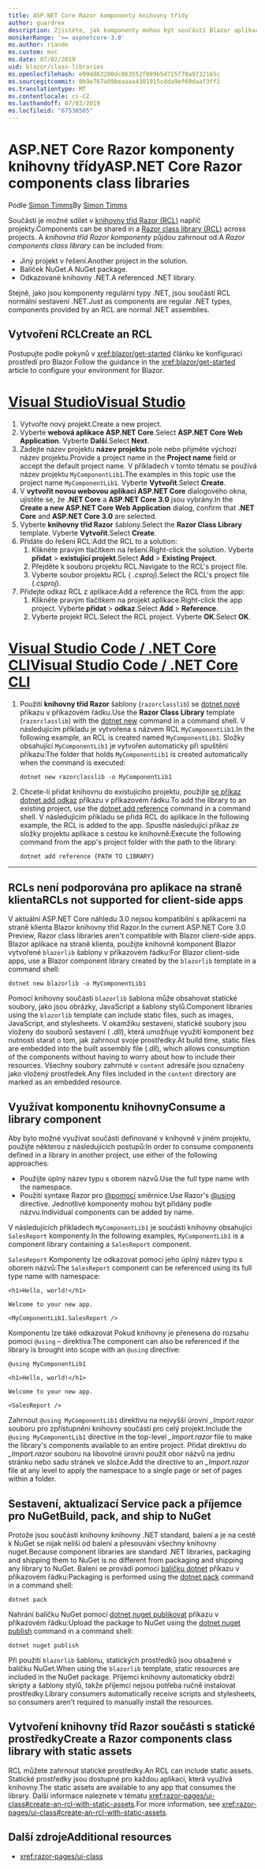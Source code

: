 ```yaml
---
title: ASP.NET Core Razor komponenty knihovny třídy
author: guardrex
description: Zjistěte, jak komponenty mohou být součástí Blazor aplikací z knihovny externí komponenta.
monikerRange: '>= aspnetcore-3.0'
ms.author: riande
ms.custom: mvc
ms.date: 07/02/2019
uid: blazor/class-libraries
ms.openlocfilehash: e99dd63200dc863552f099b5d715f78a9732165c
ms.sourcegitcommit: 0b9e767a09beaaaa4301915cdda9ef69daaf3ff2
ms.translationtype: MT
ms.contentlocale: cs-CZ
ms.lasthandoff: 07/03/2019
ms.locfileid: "67538505"
---
```

# <a name="aspnet-core-razor-components-class-libraries"></a><span data-ttu-id="d6104-103">ASP.NET Core Razor komponenty knihovny třídy</span><span class="sxs-lookup"><span data-stu-id="d6104-103">ASP.NET Core Razor components class libraries</span></span>

<span data-ttu-id="d6104-104">Podle [Simon Timms](https://github.com/stimms)</span><span class="sxs-lookup"><span data-stu-id="d6104-104">By [Simon Timms](https://github.com/stimms)</span></span>

<span data-ttu-id="d6104-105">Součástí je možné sdílet v [knihovny tříd Razor (RCL)](xref:razor-pages/ui-class) napříč projekty.</span><span class="sxs-lookup"><span data-stu-id="d6104-105">Components can be shared in a [Razor class library (RCL)](xref:razor-pages/ui-class) across projects.</span></span> <span data-ttu-id="d6104-106">A *knihovna tříd Razor komponenty* půjdou zahrnout od:</span><span class="sxs-lookup"><span data-stu-id="d6104-106">A *Razor components class library* can be included from:</span></span>

* <span data-ttu-id="d6104-107">Jiný projekt v řešení.</span><span class="sxs-lookup"><span data-stu-id="d6104-107">Another project in the solution.</span></span>
* <span data-ttu-id="d6104-108">Balíček NuGet.</span><span class="sxs-lookup"><span data-stu-id="d6104-108">A NuGet package.</span></span>
* <span data-ttu-id="d6104-109">Odkazované knihovny .NET.</span><span class="sxs-lookup"><span data-stu-id="d6104-109">A referenced .NET library.</span></span>

<span data-ttu-id="d6104-110">Stejně, jako jsou komponenty regulární typy .NET, jsou součástí RCL normální sestavení .NET.</span><span class="sxs-lookup"><span data-stu-id="d6104-110">Just as components are regular .NET types, components provided by an RCL are normal .NET assemblies.</span></span>

## <a name="create-an-rcl"></a><span data-ttu-id="d6104-111">Vytvoření RCL</span><span class="sxs-lookup"><span data-stu-id="d6104-111">Create an RCL</span></span>

<span data-ttu-id="d6104-112">Postupujte podle pokynů v <xref:blazor/get-started> článku ke konfiguraci prostředí pro Blazor.</span><span class="sxs-lookup"><span data-stu-id="d6104-112">Follow the guidance in the <xref:blazor/get-started> article to configure your environment for Blazor.</span></span>

# <a name="visual-studiotabvisual-studio"></a>[<span data-ttu-id="d6104-113">Visual Studio</span><span class="sxs-lookup"><span data-stu-id="d6104-113">Visual Studio</span></span>](#tab/visual-studio)

1. <span data-ttu-id="d6104-114">Vytvořte nový projekt.</span><span class="sxs-lookup"><span data-stu-id="d6104-114">Create a new project.</span></span>
1. <span data-ttu-id="d6104-115">Vyberte **webová aplikace ASP.NET Core**.</span><span class="sxs-lookup"><span data-stu-id="d6104-115">Select **ASP.NET Core Web Application**.</span></span> <span data-ttu-id="d6104-116">Vyberte **Další**.</span><span class="sxs-lookup"><span data-stu-id="d6104-116">Select **Next**.</span></span>
1. <span data-ttu-id="d6104-117">Zadejte název projektu **název projektu** pole nebo přijměte výchozí název projektu.</span><span class="sxs-lookup"><span data-stu-id="d6104-117">Provide a project name in the **Project name** field or accept the default project name.</span></span> <span data-ttu-id="d6104-118">V příkladech v tomto tématu se používá název projektu `MyComponentLib1`.</span><span class="sxs-lookup"><span data-stu-id="d6104-118">The examples in this topic use the project name `MyComponentLib1`.</span></span> <span data-ttu-id="d6104-119">Vyberte **Vytvořit**.</span><span class="sxs-lookup"><span data-stu-id="d6104-119">Select **Create**.</span></span>
1. <span data-ttu-id="d6104-120">V **vytvořit novou webovou aplikaci ASP.NET Core** dialogového okna, ujistěte se, že **.NET Core** a **ASP.NET Core 3.0** jsou vybrány.</span><span class="sxs-lookup"><span data-stu-id="d6104-120">In the **Create a new ASP.NET Core Web Application** dialog, confirm that **.NET Core** and **ASP.NET Core 3.0** are selected.</span></span>
1. <span data-ttu-id="d6104-121">Vyberte **knihovny tříd Razor** šablony.</span><span class="sxs-lookup"><span data-stu-id="d6104-121">Select the **Razor Class Library** template.</span></span> <span data-ttu-id="d6104-122">Vyberte **Vytvořit**.</span><span class="sxs-lookup"><span data-stu-id="d6104-122">Select **Create**.</span></span>
1. <span data-ttu-id="d6104-123">Přidáte do řešení RCL:</span><span class="sxs-lookup"><span data-stu-id="d6104-123">Add the RCL to a solution:</span></span>
   1. <span data-ttu-id="d6104-124">Klikněte pravým tlačítkem na řešení.</span><span class="sxs-lookup"><span data-stu-id="d6104-124">Right-click the solution.</span></span> <span data-ttu-id="d6104-125">Vyberte **přidat** > **existující projekt**.</span><span class="sxs-lookup"><span data-stu-id="d6104-125">Select **Add** > **Existing Project**.</span></span>
   1. <span data-ttu-id="d6104-126">Přejděte k souboru projektu RCL.</span><span class="sxs-lookup"><span data-stu-id="d6104-126">Navigate to the RCL's project file.</span></span>
   1. <span data-ttu-id="d6104-127">Vyberte soubor projektu RCL ( *.csproj*).</span><span class="sxs-lookup"><span data-stu-id="d6104-127">Select the RCL's project file (*.csproj*).</span></span>
1. <span data-ttu-id="d6104-128">Přidejte odkaz RCL z aplikace:</span><span class="sxs-lookup"><span data-stu-id="d6104-128">Add a reference the RCL from the app:</span></span>
   1. <span data-ttu-id="d6104-129">Klikněte pravým tlačítkem na projekt aplikace.</span><span class="sxs-lookup"><span data-stu-id="d6104-129">Right-click the app project.</span></span> <span data-ttu-id="d6104-130">Vyberte **přidat** > **odkaz**.</span><span class="sxs-lookup"><span data-stu-id="d6104-130">Select **Add** > **Reference**.</span></span>
   1. <span data-ttu-id="d6104-131">Vyberte projekt RCL.</span><span class="sxs-lookup"><span data-stu-id="d6104-131">Select the RCL project.</span></span> <span data-ttu-id="d6104-132">Vyberte **OK**.</span><span class="sxs-lookup"><span data-stu-id="d6104-132">Select **OK**.</span></span>

# <a name="visual-studio-code--net-core-clitabvisual-studio-codenetcore-cli"></a>[<span data-ttu-id="d6104-133">Visual Studio Code / .NET Core CLI</span><span class="sxs-lookup"><span data-stu-id="d6104-133">Visual Studio Code / .NET Core CLI</span></span>](#tab/visual-studio-code+netcore-cli)

1. <span data-ttu-id="d6104-134">Použití **knihovny tříd Razor** šablony (`razorclasslib`) se [dotnet nové](/dotnet/core/tools/dotnet-new) příkazu v příkazovém řádku.</span><span class="sxs-lookup"><span data-stu-id="d6104-134">Use the **Razor Class Library** template (`razorclasslib`) with the [dotnet new](/dotnet/core/tools/dotnet-new) command in a command shell.</span></span> <span data-ttu-id="d6104-135">V následujícím příkladu je vytvořena s názvem RCL `MyComponentLib1`.</span><span class="sxs-lookup"><span data-stu-id="d6104-135">In the following example, an RCL is created named `MyComponentLib1`.</span></span> <span data-ttu-id="d6104-136">Složky obsahující `MyComponentLib1` je vytvořen automaticky při spuštění příkazu:</span><span class="sxs-lookup"><span data-stu-id="d6104-136">The folder that holds `MyComponentLib1` is created automatically when the command is executed:</span></span>

   ```console
   dotnet new razorclasslib -o MyComponentLib1
   ```

1. <span data-ttu-id="d6104-137">Chcete-li přidat knihovnu do existujícího projektu, použijte [se příkaz dotnet add odkaz](/dotnet/core/tools/dotnet-add-reference) příkazu v příkazovém řádku.</span><span class="sxs-lookup"><span data-stu-id="d6104-137">To add the library to an existing project, use the [dotnet add reference](/dotnet/core/tools/dotnet-add-reference) command in a command shell.</span></span> <span data-ttu-id="d6104-138">V následujícím příkladu se přidá RCL do aplikace.</span><span class="sxs-lookup"><span data-stu-id="d6104-138">In the following example, the RCL is added to the app.</span></span> <span data-ttu-id="d6104-139">Spusťte následující příkaz ze složky projektu aplikace s cestou ke knihovně:</span><span class="sxs-lookup"><span data-stu-id="d6104-139">Execute the following command from the app's project folder with the path to the library:</span></span>

   ```console
   dotnet add reference {PATH TO LIBRARY}
   ```

---

## <a name="rcls-not-supported-for-client-side-apps"></a><span data-ttu-id="d6104-140">RCLs není podporována pro aplikace na straně klienta</span><span class="sxs-lookup"><span data-stu-id="d6104-140">RCLs not supported for client-side apps</span></span>

<span data-ttu-id="d6104-141">V aktuální ASP.NET Core náhledu 3.0 nejsou kompatibilní s aplikacemi na straně klienta Blazor knihovny tříd Razor.</span><span class="sxs-lookup"><span data-stu-id="d6104-141">In the current ASP.NET Core 3.0 Preview, Razor class libraries aren't compatible with Blazor client-side apps.</span></span> <span data-ttu-id="d6104-142">Blazor aplikace na straně klienta, použijte knihovně komponent Blazor vytvořené `blazorlib` šablony v příkazovém řádku:</span><span class="sxs-lookup"><span data-stu-id="d6104-142">For Blazor client-side apps, use a Blazor component library created by the `blazorlib` template in a command shell:</span></span>

```console
dotnet new blazorlib -o MyComponentLib1
```

<span data-ttu-id="d6104-143">Pomocí knihovny součástí `blazorlib` šablona může obsahovat statické soubory, jako jsou obrázky, JavaScript a šablony stylů.</span><span class="sxs-lookup"><span data-stu-id="d6104-143">Component libraries using the `blazorlib` template can include static files, such as images, JavaScript, and stylesheets.</span></span> <span data-ttu-id="d6104-144">V okamžiku sestavení, statické soubory jsou vloženy do souborů sestavení ( *.dll*), která umožňuje využití komponent bez nutnosti starat o tom, jak zahrnout svoje prostředky.</span><span class="sxs-lookup"><span data-stu-id="d6104-144">At build time, static files are embedded into the built assembly file (*.dll*), which allows consumption of the components without having to worry about how to include their resources.</span></span> <span data-ttu-id="d6104-145">Všechny soubory zahrnuté v `content` adresáře jsou označeny jako vložený prostředek.</span><span class="sxs-lookup"><span data-stu-id="d6104-145">Any files included in the `content` directory are marked as an embedded resource.</span></span>

## <a name="consume-a-library-component"></a><span data-ttu-id="d6104-146">Využívat komponentu knihovny</span><span class="sxs-lookup"><span data-stu-id="d6104-146">Consume a library component</span></span>

<span data-ttu-id="d6104-147">Aby bylo možné využívat součásti definované v knihovně v jiném projektu, použijte některou z následujících postupů:</span><span class="sxs-lookup"><span data-stu-id="d6104-147">In order to consume components defined in a library in another project, use either of the following approaches:</span></span>

* <span data-ttu-id="d6104-148">Použijte úplný název typu s oborem názvů.</span><span class="sxs-lookup"><span data-stu-id="d6104-148">Use the full type name with the namespace.</span></span>
* <span data-ttu-id="d6104-149">Použití syntaxe Razor pro [ \@pomocí](xref:mvc/views/razor#using) směrnice.</span><span class="sxs-lookup"><span data-stu-id="d6104-149">Use Razor's [\@using](xref:mvc/views/razor#using) directive.</span></span> <span data-ttu-id="d6104-150">Jednotlivé komponenty mohou být přidány podle názvu.</span><span class="sxs-lookup"><span data-stu-id="d6104-150">Individual components can be added by name.</span></span>

<span data-ttu-id="d6104-151">V následujících příkladech `MyComponentLib1` je součástí knihovny obsahující `SalesReport` komponenty.</span><span class="sxs-lookup"><span data-stu-id="d6104-151">In the following examples, `MyComponentLib1` is a component library containing a `SalesReport` component.</span></span>

<span data-ttu-id="d6104-152">`SalesReport` Komponenty lze odkazovat pomocí jeho úplný název typu s oborem názvů:</span><span class="sxs-lookup"><span data-stu-id="d6104-152">The `SalesReport` component can be referenced using its full type name with namespace:</span></span>

```cshtml
<h1>Hello, world!</h1>

Welcome to your new app.

<MyComponentLib1.SalesReport />
```

<span data-ttu-id="d6104-153">Komponentu lze také odkazovat Pokud knihovny je přenesena do rozsahu pomocí `@using` – direktiva:</span><span class="sxs-lookup"><span data-stu-id="d6104-153">The component can also be referenced if the library is brought into scope with an `@using` directive:</span></span>

```cshtml
@using MyComponentLib1

<h1>Hello, world!</h1>

Welcome to your new app.

<SalesReport />
```

<span data-ttu-id="d6104-154">Zahrnout `@using MyComponentLib1` direktivu na nejvyšší úrovni *_Import.razor* souboru pro zpřístupnění knihovny součásti pro celý projekt.</span><span class="sxs-lookup"><span data-stu-id="d6104-154">Include the `@using MyComponentLib1` directive in the top-level *_Import.razor* file to make the library's components available to an entire project.</span></span> <span data-ttu-id="d6104-155">Přidat direktivu do *_Import.razor* souboru na libovolné úrovni použít obor názvů na jednu stránku nebo sadu stránek ve složce.</span><span class="sxs-lookup"><span data-stu-id="d6104-155">Add the directive to an *_Import.razor* file at any level to apply the namespace to a single page or set of pages within a folder.</span></span>

## <a name="build-pack-and-ship-to-nuget"></a><span data-ttu-id="d6104-156">Sestavení, aktualizací Service pack a příjemce pro NuGet</span><span class="sxs-lookup"><span data-stu-id="d6104-156">Build, pack, and ship to NuGet</span></span>

<span data-ttu-id="d6104-157">Protože jsou součástí knihovny knihovny .NET standard, balení a je na cestě k NuGet se nijak neliší od balení a přesouvání všechny knihovny nuget.</span><span class="sxs-lookup"><span data-stu-id="d6104-157">Because component libraries are standard .NET libraries, packaging and shipping them to NuGet is no different from packaging and shipping any library to NuGet.</span></span> <span data-ttu-id="d6104-158">Balení se provádí pomocí [balíčku dotnet](/dotnet/core/tools/dotnet-pack) příkazu v příkazovém řádku:</span><span class="sxs-lookup"><span data-stu-id="d6104-158">Packaging is performed using the [dotnet pack](/dotnet/core/tools/dotnet-pack) command in a command shell:</span></span>

```console
dotnet pack
```

<span data-ttu-id="d6104-159">Nahrání balíčku NuGet pomocí [dotnet nuget publikovat](/dotnet/core/tools/dotnet-nuget-push) příkazu v příkazovém řádku:</span><span class="sxs-lookup"><span data-stu-id="d6104-159">Upload the package to NuGet using the [dotnet nuget publish](/dotnet/core/tools/dotnet-nuget-push) command in a command shell:</span></span>

```console
dotnet nuget publish
```

<span data-ttu-id="d6104-160">Při použití `blazorlib` šablonu, statických prostředků jsou obsažené v balíčku NuGet.</span><span class="sxs-lookup"><span data-stu-id="d6104-160">When using the `blazorlib` template, static resources are included in the NuGet package.</span></span> <span data-ttu-id="d6104-161">Příjemci knihovny automaticky obdrží skripty a šablony stylů, takže příjemci nejsou potřeba ručně instalovat prostředky.</span><span class="sxs-lookup"><span data-stu-id="d6104-161">Library consumers automatically receive scripts and stylesheets, so consumers aren't required to manually install the resources.</span></span>

## <a name="create-a-razor-components-class-library-with-static-assets"></a><span data-ttu-id="d6104-162">Vytvoření knihovny tříd Razor součásti s statické prostředky</span><span class="sxs-lookup"><span data-stu-id="d6104-162">Create a Razor components class library with static assets</span></span>

<span data-ttu-id="d6104-163">RCL můžete zahrnout statické prostředky.</span><span class="sxs-lookup"><span data-stu-id="d6104-163">An RCL can include static assets.</span></span> <span data-ttu-id="d6104-164">Statické prostředky jsou dostupné pro každou aplikaci, která využívá knihovny.</span><span class="sxs-lookup"><span data-stu-id="d6104-164">The static assets are available to any app that consumes the library.</span></span> <span data-ttu-id="d6104-165">Další informace naleznete v tématu <xref:razor-pages/ui-class#create-an-rcl-with-static-assets>.</span><span class="sxs-lookup"><span data-stu-id="d6104-165">For more information, see <xref:razor-pages/ui-class#create-an-rcl-with-static-assets>.</span></span>

## <a name="additional-resources"></a><span data-ttu-id="d6104-166">Další zdroje</span><span class="sxs-lookup"><span data-stu-id="d6104-166">Additional resources</span></span>

* <xref:razor-pages/ui-class>
